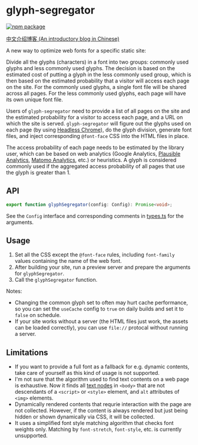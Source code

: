 # glyph-segregator

[![npm package](https://shields.ouuan.moe/npm/v/glyph-segregator)](https://www.npmjs.com/package/glyph-segregator)

[中文介绍博客 (An introductory blog in Chinese)](https://ouuan.moe/post/2023/01/glyph-segregator)

A new way to optimize web fonts for a specific static site:

Divide all the glyphs (characters) in a font into two groups: commonly used glyphs and less commonly used glyphs. The decision is based on the estimated cost of putting a glyph in the less commonly used group, which is then based on the estimated probability that a visitor will access each page on the site. For the commonly used glyphs, a single font file will be shared across all pages. For the less commonly used glyphs, each page will have its own unique font file.

Users of `glyph-segregator` need to provide a list of all pages on the site and the estimated probability for a visitor to access each page, and a URL on which the site is served. `glyph-segregator` will figure out the glyphs used on each page (by using [Headless Chrome](https://github.com/puppeteer/puppeteer)), do the glyph division, generate font files, and inject corresponding `@font-face` CSS into the HTML files in place.

The access probability of each page needs to be estimated by the library user, which can be based on web analytics (Google Analytics, [Plausible Analytics](https://plausible.io/), [Matomo Analytics](https://matomo.org/), etc.) or heuristics. A glyph is considered commonly used if the aggregated access probability of all pages that use the glyph is greater than 1.

## API

```typescript
export function glyphSegregator(config: Config): Promise<void>;
```

See the `Config` interface and corresponding comments in [types.ts](src/types.ts) for the arguments.

## Usage

1.  Set all the CSS except the `@font-face` rules, including `font-family` values containing the name of the web font.
2.  After building your site, run a preview server and prepare the arguments for `glyphSegregator`.
3.  Call the `glyphSegregator` function.

Notes:

-   Changing the common glyph set to often may hurt cache performance, so you can set the `useCache` config to `true` on daily builds and set it to `false` on schedule.
-   If your site works without a server (the HTML files just work, the assets can be loaded correctly), you can use `file://` protocal without running a server.

## Limitations

-   If you want to provide a full font as a fallback for e.g. dynamic contents, take care of yourself as this kind of usage is not supported.
-   I'm not sure that the algorithm used to find text contents on a web page is exhaustive. Now it finds all [text nodes](https://developer.mozilla.org/docs/Web/API/Text) in `<body>` that are not descendants of a `<script>` or `<style>` element, and `alt` attributes of `<img>` elements.
-   Dynamically rendered contents that requrie interaction with the page are not collected. However, if the content is always rendered but just being hidden or shown dynamically via CSS, it will be collected.
-   It uses a simplified font style matching algorithm that checks font weights only. Matching by `font-stretch`, `font-style`, etc. is currently unsupported.
